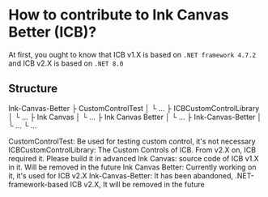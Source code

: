 # How to contribute to Ink Canvas Better (ICB)?

At first, you ought to know that ICB v1.X is based on `.NET framework 4.7.2` and ICB v2.X is based on `.NET 8.0`

## Structure
Ink-Canvas-Better
├ CustomControlTest
│  └ ...
├ ICBCustomControlLibrary
│  └ ...
├ Ink Canvas
│  └ ...
├ Ink Canvas Better
│  └ ...
├ Ink-Canvas-Better
│  └ ...
└ ...

CustomControlTest: Be used for testing custom control, it's not necessary
ICBCustomControlLibrary: The Custom Controls of ICB. From v2.X on, ICB required it. Please build it in advanced
Ink Canvas: source code of ICB v1.X in it. Will be removed in the future
Ink Canvas Better: Currently working on it, it's used for ICB v2.X
Ink-Canvas-Better: It has been abandoned, .NET-framework-based ICB v2.X, It will be removed in the future

